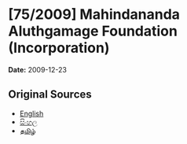 # [75/2009] Mahindananda Aluthgamage Foundation (Incorporation)

**Date:** 2009-12-23

## Original Sources

- [English](https://documents.gov.lk/view/acts/2009/12/75-2009_E.pdf)
- [සිංහල](https://documents.gov.lk/view/acts/2009/12/75-2009_S.pdf)
- [தமிழ்](https://documents.gov.lk/view/acts/2009/12/75-2009_T.pdf)
